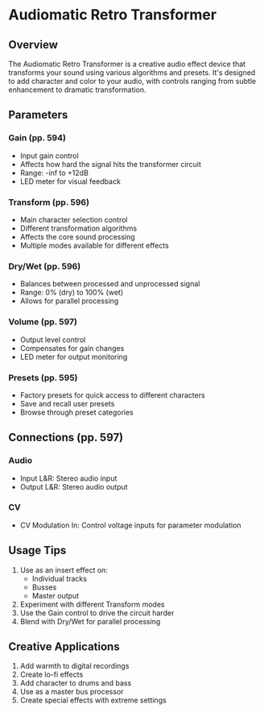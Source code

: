# Audiomatic Retro Transformer

## Overview
The Audiomatic Retro Transformer is a creative audio effect device that transforms your sound using various algorithms and presets. It's designed to add character and color to your audio, with controls ranging from subtle enhancement to dramatic transformation.

## Parameters

### Gain (pp. 594)
- Input gain control
- Affects how hard the signal hits the transformer circuit
- Range: -inf to +12dB
- LED meter for visual feedback

### Transform (pp. 596)
- Main character selection control
- Different transformation algorithms
- Affects the core sound processing
- Multiple modes available for different effects

### Dry/Wet (pp. 596)
- Balances between processed and unprocessed signal
- Range: 0% (dry) to 100% (wet)
- Allows for parallel processing

### Volume (pp. 597)
- Output level control
- Compensates for gain changes
- LED meter for output monitoring

### Presets (pp. 595)
- Factory presets for quick access to different characters
- Save and recall user presets
- Browse through preset categories

## Connections (pp. 597)

### Audio
- Input L&R: Stereo audio input
- Output L&R: Stereo audio output

### CV
- CV Modulation In: Control voltage inputs for parameter modulation

## Usage Tips
1. Use as an insert effect on:
   - Individual tracks
   - Busses
   - Master output
2. Experiment with different Transform modes
3. Use the Gain control to drive the circuit harder
4. Blend with Dry/Wet for parallel processing

## Creative Applications
1. Add warmth to digital recordings
2. Create lo-fi effects
3. Add character to drums and bass
4. Use as a master bus processor
5. Create special effects with extreme settings 